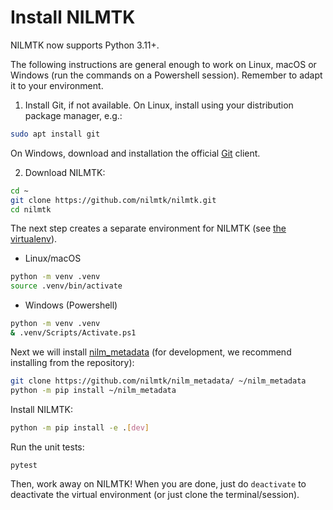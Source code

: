 
# Install NILMTK

NILMTK now supports Python 3.11+.

The following instructions are general enough to work on Linux, macOS or Windows (run the commands on a Powershell session). Remember to adapt it to your environment.

1. Install Git, if not available. On Linux, install using your distribution package manager, e.g.:

```bash
sudo apt install git
```

On Windows, download and installation the official [Git](http://git-scm.com/download/win) client.

2. Download NILMTK:

```bash
cd ~
git clone https://github.com/nilmtk/nilmtk.git
cd nilmtk
```

The next step creates a separate environment for NILMTK (see [the virtualenv](https://virtualenv.pypa.io/en/latest/user_guide.html)).

- Linux/macOS

```bash
python -m venv .venv
source .venv/bin/activate
```

- Windows (Powershell)

```bash
python -m venv .venv
& .venv/Scripts/Activate.ps1
```

Next we will install [nilm_metadata](https://github.com/nilmtk/nilm_metadata) (for development, we recommend installing from the repository):

```bash
git clone https://github.com/nilmtk/nilm_metadata/ ~/nilm_metadata
python -m pip install ~/nilm_metadata
```

Install NILMTK:

```bash
python -m pip install -e .[dev]
```

Run the unit tests:

```bash
pytest
```

Then, work away on NILMTK!  When you are done, just do `deactivate` to deactivate the virtual environment (or just clone the terminal/session).
